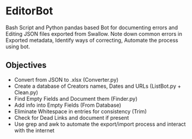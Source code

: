 # EditorBot
Bash Script and Python pandas based Bot for documenting errors and Editing JSON files exported from Swallow. Note down common errors in Exported metadata, Identify ways of correcting, Automate the process using bot. 

## Objectives
- Convert from JSON to .xlsx (Converter.py)
- Create a database of Creators names, Dates and URLs (ListBot.py + Clean.py)
- Find Empty Fields and Document them (Finder.py)
- Add info into Empty Fields (From Database)
- Eliminate Whitespace in entries for consistency (Trim)
- Check for Dead Links and document if present
- Use grep and awk to automate the export/import process and interact with the internet

